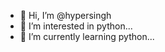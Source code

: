 - 👋 Hi, I’m @hypersingh
- 👀 I’m interested in python...
- 🌱 I’m currently learning python...

<!---
hypersingh/hypersingh is a ✨ special ✨ repository because its `README.md` (this file) appears on your GitHub profile.
You can click the Preview link to take a look at your changes.
--->
